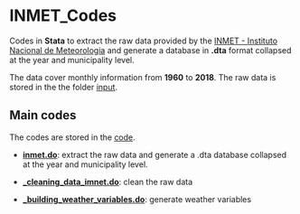 # INMET_Codes

Codes in **Stata** to extract the raw data provided by the [INMET - Instituto Nacional de Meteorologia](http://www.inmet.gov.br/portal/ "INMET - Instituto Nacional de Meteorologia") and generate a database in **.dta** format collapsed at the year and municipality level.

The data cover monthly information from **1960** to  **2018**. The raw data is stored in the the folder [input](./input). 

## Main codes

The codes are stored in the  [code](./code).

* [**inmet.do**](./code/inmet.do):  extract the raw data and generate a .dta database collapsed at the year and municipality level.

* [**_cleaning_data_imnet.do**](./code/_cleaning_data_imnet.do): clean the raw data

* [**_building_weather_variables.do**](./code/_building_weather_variables.do): generate weather variables
